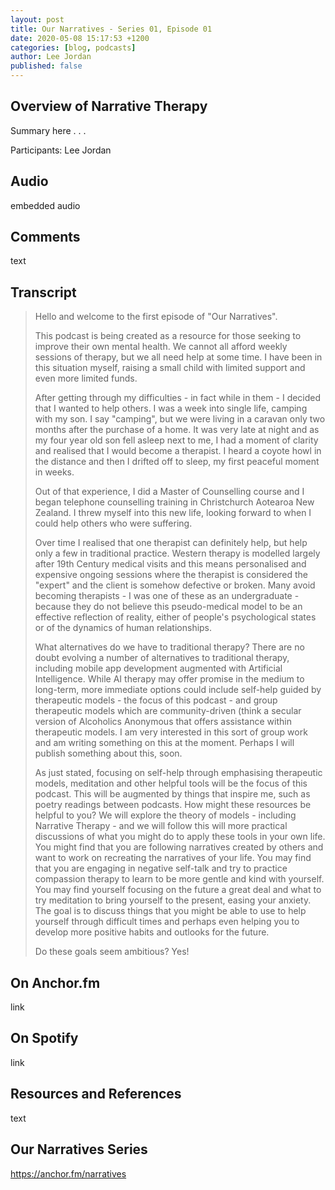 ```yaml
---
layout: post
title: Our Narratives - Series 01, Episode 01
date: 2020-05-08 15:17:53 +1200
categories: [blog, podcasts]
author: Lee Jordan
published: false
---
```


<h2>Overview of Narrative Therapy</h2>

<p>Summary here . . . </p>

<p>Participants: Lee Jordan</p>

<h2>Audio</h2>

<p>embedded audio</p>

<h2>Comments</h2>

<p>text</p>

<h2>Transcript</h2>

<blockquote cite="https://anchor.fm/narratives">

<p>Hello and welcome to the first episode of "Our Narratives".</p>

<p>This podcast is being created as a resource for those seeking to improve their own mental health. We cannot all afford weekly sessions of therapy, but we all need help at some time. I have been in this situation myself, raising a small child with limited support and even more limited funds.</p>

<p>After getting through my difficulties - in fact while in them - I decided that I wanted to help others. I was a week into single life, camping with my son. I say "camping", but we were living in a caravan only two months after the purchase of a home. It was very late at night and as my four year old son fell asleep next to me, I had a moment of clarity and realised that I would become a therapist. I heard a coyote howl in the distance and then I drifted off to sleep, my first peaceful moment in weeks.</p>

<p>Out of that experience, I did a Master of Counselling course and I began telephone counselling training in Christchurch Aotearoa New Zealand. I threw myself into this new life, looking forward to when I could help others who were suffering.</p>

<p>Over time I realised that one therapist can definitely help, but help only a few in traditional practice. Western therapy is modelled largely after 19th Century medical visits and this means personalised and expensive ongoing sessions where the therapist is considered the "expert" and the client is somehow defective or broken. Many avoid becoming therapists - I was one of these as an undergraduate - because they do not believe this pseudo-medical model to be an effective reflection of reality, either of people's psychological states or of the dynamics of human relationships.</p>

<p>What alternatives do we have to traditional therapy? There are no doubt evolving a number of alternatives to traditional therapy, including mobile app development augmented with Artificial Intelligence. While AI therapy may offer promise in the medium to long-term, more immediate options could include self-help guided by therapeutic models - the focus of this podcast - and group therapeutic models which are community-driven (think a secular version of Alcoholics Anonymous that offers assistance within therapeutic models. I am very interested in this sort of group work and am writing something on this at the moment. Perhaps I will publish something about this, soon.</p>

<p>As just stated, focusing on self-help through emphasising therapeutic models, meditation and other helpful tools will be the focus of this podcast. This will be augmented by things that inspire me, such as poetry readings between podcasts. How might these resources be helpful to you? We will explore the theory of models - including Narrative Therapy - and we will follow this will more practical discussions of what you might do to apply these tools in your own life. You might find that you are following narratives created by others and want to work on recreating the narratives of your life. You may find that you are engaging in negative self-talk and try to practice compassion therapy to learn to be more gentle and kind with yourself. You may find yourself focusing on the future a great deal and what to try meditation to bring yourself to the present, easing your anxiety. The goal is to discuss things that you might be able to use to help yourself through difficult times and perhaps even helping you to develop more positive habits and outlooks for the future.</p>

<p>Do these goals seem ambitious? Yes!</p>

</blockquote>

<h2>On Anchor.fm</h2>

<p>link</p>

<h2>On Spotify</h2>

<p>link</p>

<h2>Resources and References</h2>

<p>text</p>

<h2>Our Narratives Series</h2>

<p><a href="https://anchor.fm/narratives" alt="Mental Health Podcasts" target="_blank" rel="nofollow">https://anchor.fm/narratives</a></p>
